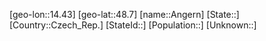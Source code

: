 ﻿---
location: [48.7,14.43]
mapzoom: [7,12] 
mapmarker: city 
type: City
tags:
- geo/City


SpocWebEntityId: 28827
isDeleted: false
confidential: public

---
[geo-lon::14.43]
[geo-lat::48.7]
[name::Angern]
[State::]
[Country::Czech_Rep.]
[StateId::]
[Population::]
[Unknown::]

